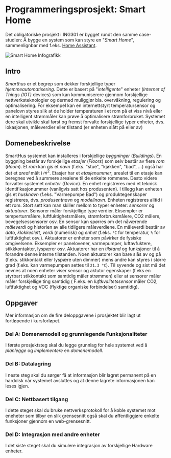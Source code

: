 # Programmeringsprosjekt: Smart Home

Det obligatoriske prosjekt i ING301 er bygget rundt den samme case-studien: 
Å bygge en system som kan styre en "_Smart Home_", sammenlignbar med f.eks. [Home Assistant](https://www.home-assistant.io/).

![Smart Home Infografikk](../resources/images/smart-home.jpg)

## Intro

_Smarthus_ er et begrep som dekker forskjellige typer _hjemmeautomatisering_.
Dette er basert på "_intelligente_" enheter (_Internet of Things (IOT)_ devices) som kan kommuniserere gjennom forskjellige nettverksteknologier og dermed muliggjør bla. overvåkning, regulering og optimalisering.
For eksempel kan en internettstyrt temperatursensor og panelovn styres slik at de holder temperaturen i et rom på et viss nivå eller en intelligent strømmåler kan prøve å optimalisere strømforbruket.
Systemet dere skal utvikle skal først og fremst forvalte forskjellige typer enheter, dvs. lokasjonen, måleverdier eller tilstand (er enheten slått på eller av)

## Domenebeskrivelse

SmartHus systemet kan installeres i forskjellige _byggninger_ (_Buildings_).
En byggning består av forskjellige _etasjer_ (_Floors_) som selv består av flere _rom_ (_Room_).
Et _rom_ kan gis et _navn_ (f.eks. "stue", "kjøkken", "bad", ...) også har det et _areal_ målt i $m^2$.
Etasjer har et _etasjenummer_, arealet til en etasje kan beregnes ved å summere arealene til de enkelte rommene.
Desto videre forvalter systemet _enheter_ (_Device_).
En enhet registreres med et teknisk identifikasjonummer (vanligvis satt hos produsenten).
I tillegg kan enheten gis et _husknavn_ (f.eks. "Varmepumpe Bad") og produktegenskaper registreres, dvs. _produsentnavn_ og _modellnavn_. 
Enheten registreres alltid i ett rom.
Stort sett kan man skiller mellom to typer enheter: _sensorer_ og _aktuatorer_.
Sensorer måler forskjellige type verdier.
Eksempler er temperturmålere, luftfuktighetsmålere, strømforbruksmålere, CO2 målere, bevegelsessensorer osv.
En sensor kan spørres om det nåværende _måleverdi_ og historien av alle tidligere måleverdiene.
En måleverdi består av _dato_, _klokkeslett_, _verdi_ (numerisk) og _enhet_ (f.eks. `°C` for temperatur, `%` for luftfuktighet osv.).
Aktuatorer er enheter som påvirker de fysiske omgivelsene.
Eksempler er panelovener, varmepumper, luftavfuktere, stikkkontakter, lyspærer osv. 
Aktuatorer har en _tilstand_ og funksjoner til å forandre denne interne tilstanden.
Noen aktuatorer kan bare slås av og på (f.eks. stikkontakt eller lyspære uten dimmer) mens andre kan styres i større grad (f.eks. kan varmepumpen settes til `21.3 °C`).
Til syvende og sist må det nevnes at noen enheter viser sensor og aktutor egenskaper (f.eks en styrbart stikkontakt som samtidig måler strømmen) eller at sensorer måler måler forskjellige ting samtidig (
F.eks. en _luftkvalitetssensor_ måler CO2, luftfuktighet og VOC (flyktige organiske forbindelser) samtidig).


## Oppgaver

Mer informasjon om de fire deloppgavene i prosjektet blir lagt ut fortløpende i kursforløpet.

### Del A: Domenemodell og grunnlegende Funksjonaliteter

I første prosjektsteg skal du legge grunnlag for hele systemet ved å _planlegge_ og _implementere_ en _domenemodell_.

### Del B: Datalagring

I neste steg skal du sørger få at informasjon blir lagret permanent på en harddisk når systemet avsluttes og at denne lagrete informasjonen kan leses igjen.

### Del C: Nettbasert tilgang

I dette steget skal du bruke nettverksprotokoll for å koble systemet mot eneheter som tilbyr en slik grensesnitt også skal du øffentliggjøre enkelte funksjoner gjennom en web-grensesnitt.

### Del D: Integrasjon med andre enheter

I det siste steget skal du simulere integrasjon av forskjellige Hardware enheter.

